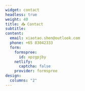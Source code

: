 ```yaml
---
widget: contact
headless: true
weight: 40
title: 📥 Contact
subtitle: 
content:
  email: xiaotao.shen@outlook.com
  phone: +65 83042333
  form:
    formspree:
      id: xpzgpjby
    netlify:
      captcha: false
    provider: formspree
design:
  columns: "2"
---
```

